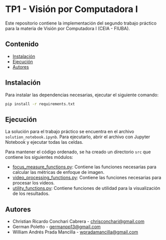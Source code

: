 # TP1 - Visión por Computadora I

Este repositorio contiene la implementación del segundo trabajo práctico para la materia de Visión por Computadora I (CEIA - FIUBA).

## Contenido
- [Instalación](##instalación)
- [Ejecución](##ejecución)
- [Autores](##autores)

## Instalación
Para instalar las dependencias necesarias, ejecutar el siguiente comando:

```bash
pip install -r requirements.txt
```

## Ejecución
La solución para el trabajo práctico se encuentra en el archivo `solution_notebook.ipynb`. Para ejecutarlo, abrir el archivo con Jupyter Notebook y ejecutar todas las celdas.

Para mantener el código ordenado, se ha creado un directorio `src` que contiene los siguientes módulos:
- [focus_measure_functions.py](src/focus_measure_functions.py): Contiene las funciones necesarias para calcular las métricas de enfoque de imagen.
- [video_processing_functions.py](src/video_processing_functions.py): Contiene las funciones necesarias para procesar los videos.
- [utility_functions.py](src/utility_functions.py): Contiene funciones de utilidad para la visualización de los resultados.

## Autores
- Christian Ricardo Conchari Cabrera - chrisconchari@gmail.com
- German Poletto - germanpp13@gmail.com
- William Andrés Prada Mancilla - wpradamancilla@gmail.com

